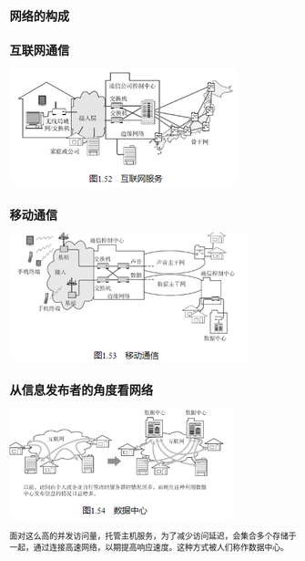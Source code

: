 ## 网络的构成

## 互联网通信

![](../markdown_import_image/import-2023-01-09-18-47-50.png)

## 移动通信
![](../markdown_import_image/import-2023-01-09-18-48-13.png)

## 从信息发布者的角度看网络

![](../markdown_import_image/import-2023-01-09-18-49-13.png)

面对这么高的并发访问量，托管主机服务，为了减少访问延迟，会集合多个存储于一起，通过连接高速网络，以期提高响应速度。这种方式被人们称作数据中心。